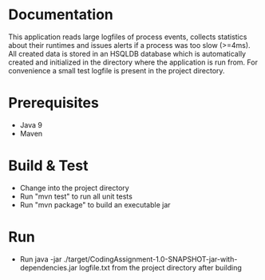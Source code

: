 # Documentation
This application reads large logfiles of process events, collects statistics about their runtimes and issues alerts if a process was too slow (>=4ms).
All created data is stored in an HSQLDB database which is automatically created and initialized in the directory where the application is run from.
For convenience a small test logfile is present in the project directory.

# Prerequisites
- Java 9
- Maven

# Build & Test
- Change into the project directory
- Run "mvn test" to run all unit tests
- Run "mvn package" to build an executable jar

# Run
- Run java -jar ./target/CodingAssignment-1.0-SNAPSHOT-jar-with-dependencies.jar logfile.txt from the project directory after building

